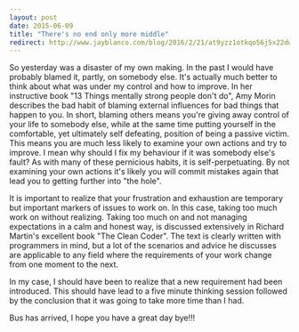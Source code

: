 ```yaml
---
layout: post
date: 2015-06-09
title: "There's no end only more middle"
redirect: http://www.jayblanco.com/blog/2016/2/21/at9yzz1otkqo56j5x22dww0454xr7w
---
```


So yesterday was a disaster of my own making. In the past I would have probably blamed it, partly, on somebody else. It's actually much better to think about what was under my control and how to improve. In her instructive book "13 Things mentally strong people don't do", Amy Morin describes the bad habit of blaming external influences for bad things that happen to you. In short, blaming others means you're giving away control of your life to somebody else, while at the same time putting yourself in the comfortable, yet ultimately self defeating, position of being a passive victim. This means you are much less likely to examine your own actions and try to improve. I mean why should I fix my behaviour if it was somebody else's fault? As with many of these pernicious habits, it is self-perpetuating. By not examining your own actions it's likely you will commit mistakes again that lead you to getting further into "the hole".

It is important to realize that your frustration and exhaustion are temporary but important markers of issues to work on. In this case, taking too much work on without realizing. Taking too much on and not managing expectations in a calm and honest way, is discussed extensively in Richard Martin's excellent book "The Clean Coder". The text is clearly written with programmers in mind, but a lot of the scenarios and advice he discusses are applicable to any field where the requirements of your work change from one moment to the next.

In my case, I should have been to realize that a new requirement had been introduced. This should have lead to a five minute thinking session followed by the conclusion that it was going to take more time than I had.

Bus has arrived, I hope you have a great day bye!!!